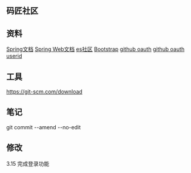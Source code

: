 ## 码匠社区

## 资料
[Spring文档](https://spring.io/guides)
[Spring Web文档](https://spring.io/guides/gs/serving-web-content/)
[es社区](https://elasticsearch.cn/explore)
[Bootstrap](https://v3.bootcss.com/components/?#navbar-default)
[github oauth](https://docs.github.com/en/developers/apps/authorizing-oauth-apps)
[github oauth userid](https://github.com/settings/applications/1495304)

## 工具
https://git-scm.com/download

## 笔记
git commit --amend --no-edit

## 修改
3.15 完成登录功能